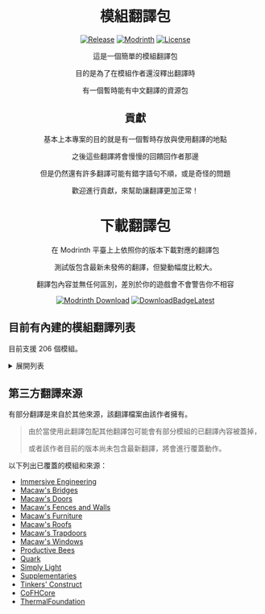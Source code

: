 <!-- markdownlint-configure-file {
  "MD033": false,
  "MD041": false
} -->

<div align="center">

# 模組翻譯包

[![Release](https://img.shields.io/github/v/release/xMikux/ModsTranslationPack?label=%E7%99%BC%E4%BD%88%E7%89%88&style=for-the-badge)](https://github.com/xMikux/ModsTranslationPack/releases/latest)
[![Modrinth](https://img.shields.io/modrinth/dt/cF5VXmkW?label=Modrinth%20%E4%B8%8B%E8%BC%89%E9%87%8F&style=for-the-badge)](https://modrinth.com/resourcepack/modstranslationpack)
[![License](https://img.shields.io/badge/License-CC%20BY--NC--ND%204.0-orange?style=for-the-badge)](https://github.com/xMikux/ModsTranslationPack/blob/main/LICENSE)

這是一個簡單的模組翻譯包

目的是為了在模組作者還沒釋出翻譯時

有一個暫時能有中文翻譯的資源包

## 貢獻

基本上本專案的目的就是有一個暫時存放與使用翻譯的地點

之後這些翻譯將會慢慢的回饋回作者那邊

但是仍然還有許多翻譯可能有錯字語句不順，或是奇怪的問題

歡迎進行貢獻，來幫助讓翻譯更加正常！

</div>

<div align="center">

# 下載翻譯包

在 Modrinth 平臺上上依照你的版本下載對應的翻譯包

測試版包含最新未發佈的翻譯，但變動幅度比較大。

翻譯包內容並無任何區別，差別於你的遊戲會不會警告你不相容

[![Modrinth Download](https://img.shields.io/modrinth/dt/cF5VXmkW?label=在%20Modrinth%20上下載發佈版&logo=DocuSign&style=for-the-badge)](https://modrinth.com/resourcepack/modstranslationpack)
[![DownloadBadgeLatest](https://img.shields.io/github/downloads/xMikux/ModsTranslationPack/total?label=下載測試版&logo=DocuSign&style=for-the-badge)](https://github.com/xMikux/ModsTranslationPack/releases/tag/latest)

</div>

## 目前有內建的模組翻譯列表

目前支援 206 個模組。

<details>
  <summary>展開列表</summary>
    <ul>
      <li>additionalbars</li>
      <li>additionallanterns</li>
      <li>ae2</li>
      <li>ae2things</li>
      <li>ae2wtlib</li>
      <li>aeinfinitybooster</li>
      <li>allthecompressed</li>
      <li>allthemodium</li>
      <li>alltheores</li>
      <li>allthetweaks</li>
      <li>angelring</li>
      <li>appbot</li>
      <li>appmek</li>
      <li>ars_creo</li>
      <li>ars_nouveau</li>
      <li>auditory</li>
      <li>autoclicker-fabric</li>
      <li>autofish</li>
      <li>automodpack</li>
      <li>autosmithingtable</li>
      <li>avaritia</li>
      <li>bambooeverything</li>
      <li>bcc</li>
      <li>betterf3</li>
      <li>betterstats</li>
      <li>bhc</li>
      <li>biggerreactors</li>
      <li>blockui</li>
      <li>blur</li>
      <li>bonsaitrees3</li>
      <li>botanypots</li>
      <li>buddingcrystals</li>
      <li>buildinggadgets</li>
      <li>catalogue</li>
      <li>cccbridge</li>
      <li>champions</li>
      <li>chancecubes</li>
      <li>chargers</li>
      <li>charginggadgets</li>
      <li>chickens</li>
      <li>chipped</li>
      <li>citresewn</li>
      <li>cloth-config2</li>
      <li>cobblefordays</li>
      <li>compactcrafting</li>
      <li>compactmachines</li>
      <li>configured</li>
      <li>connectedglass</li>
      <li>constructionwand</li>
      <li>continuity</li>
      <li>copper-horns</li>
      <li>cosmeticarmorreworked</li>
      <li>craftingtweaks</li>
      <li>create</li>
      <li>createaddition</li>
      <li>createchunkloading</li>
      <li>creeperoverhaul</li>
      <li>culinaryconstruct</li>
      <li>curios</li>
      <li>custommachinery</li>
      <li>darkutils</li>
      <li>dashloader</li>
      <li>durabilitytooltip</li>
      <li>eccentrictome</li>
      <li>effective</li>
      <li>elevatorid</li>
      <li>energymeter</li>
      <li>entangled</li>
      <li>exlinecopperequipment</li>
      <li>exmachinis</li>
      <li>exnaturae</li>
      <li>exnihiloae</li>
      <li>exnihilomekanism</li>
      <li>exnihilosequentia</li>
      <li>exnihilothermal</li>
      <li>exnihilotinkers</li>
      <li>experienceobelisk</li>
      <li>extendedexchange</li>
      <li>extrasounds</li>
      <li>extremesoundmuffler</li>
      <li>fabrihud</li>
      <li>farmersdelight</li>
      <li>findme</li>
      <li>flopper</li>
      <li>fluiddrawerslegacy</li>
      <li>fluxnetworks</li>
      <li>framedcompactdrawers</li>
      <li>ftbauxilium</li>
      <li>ftbbackups</li>
      <li>ftbchunks</li>
      <li>ftbdripper</li>
      <li>ftbessentials</li>
      <li>ftbic</li>
      <li>ftblibrary</li>
      <li>ftbquests</li>
      <li>ftbsbc</li>
      <li>ftbteams</li>
      <li>ftbultimine</li>
      <li>functionalstorage</li>
      <li>gag</li>
      <li>glassential</li>
      <li>gravestone</li>
      <li>hexerei</li>
      <li>hostilenetworks</li>
      <li>industrialforegoing</li>
      <li>instrumentalmobs</li>
      <li>inventoryhud</li>
      <li>inventorysorter</li>
      <li>ironchest</li>
      <li>ironchests</li>
      <li>ironfurnaces</li>
      <li>itemcollectors</li>
      <li>itemfilters</li>
      <li>jags</li>
      <li>jecalculation</li>
      <li>jei</li>
      <li>justenoughprofessions</li>
      <li>justhammers</li>
      <li>laserio</li>
      <li>lazierae2</li>
      <li>lightoverlay</li>
      <li>literalskyblock</li>
      <li>lollipop</li>
      <li>lowfire</li>
      <li>luggage</li>
      <li>mcjtylib</li>
      <li>mcwlights</li>
      <li>mcwpaths</li>
      <li>measurements</li>
      <li>megacells</li>
      <li>metalbarrels</li>
      <li>minetogether</li>
      <li>miniatures</li>
      <li>minicoal</li>
      <li>mininggadgets</li>
      <li>mob_grinding_utils</li>
      <li>morefrogs</li>
      <li>moreminecarts</li>
      <li>morevanillalib</li>
      <li>mother_silverfish</li>
      <li>mousewheelie</li>
      <li>multiconnect</li>
      <li>multipiston</li>
      <li>myrtrees</li>
      <li>nethersdelight</li>
      <li>notenoughcrashes</li>
      <li>notenoughwands</li>
      <li>observable</li>
      <li>paginatedadvancements</li>
      <li>patchouli</li>
      <li>phosphophyllite</li>
      <li>pipez</li>
      <li>placebo</li>
      <li>plonk</li>
      <li>pocketstorage</li>
      <li>portablecraftingtable</li>
      <li>powah</li>
      <li>ppfluids</li>
      <li>presencefootsteps</li>
      <li>prettypipes</li>
      <li>projecte</li>
      <li>pylons</li>
      <li>reauth</li>
      <li>rechiseled</li>
      <li>reliquary</li>
      <li>roughlyenoughprofessions</li>
      <li>rsrequestify</li>
      <li>screencapper</li>
      <li>sdrp</li>
      <li>shrink</li>
      <li>simplebackups</li>
      <li>simplemagnets</li>
      <li>simplybackpacks</li>
      <li>skyblockbuilder</li>
      <li>skyguis</li>
      <li>slabmachines</li>
      <li>snad</li>
      <li>sodium-extra</li>
      <li>sodium</li>
      <li>sophisticatedbackpacks</li>
      <li>sophisticatedcore</li>
      <li>sophisticatedstorage</li>
      <li>soulshards</li>
      <li>spirit</li>
      <li>stendhal</li>
      <li>stonechest</li>
      <li>storagedrawers</li>
      <li>structurecompass</li>
      <li>summoningrituals</li>
      <li>supercircuitmaker</li>
      <li>tempad</li>
      <li>tesseract</li>
      <li>theoneprobe</li>
      <li>titanium</li>
      <li>torchbowmod</li>
      <li>trashcans</li>
      <li>trashslot</li>
      <li>travel_anchors</li>
      <li>uppers</li>
      <li>vanillahammers</li>
      <li>wirelesschargers</li>
      <li>woodenbucket</li>
      <li>woodenhopper</li>
      <li>woodenshears</li>
      <li>xnet</li>
      <li>yet-another-config-lib</li>
</details>

## 第三方翻譯來源

有部分翻譯是來自於其他來源，該翻譯檔案由該作者擁有。

> 由於當使用此翻譯包配其他翻譯包可能會有部分模組的已翻譯內容被蓋掉，
>
> 或者該作者目前的版本尚未包含最新翻譯，將會進行覆蓋動作。

以下列出已覆蓋的模組和來源：

- [Immersive Engineering](https://forum.gamer.com.tw/C.php?bsn=18673&snA=196127)
- [Macaw's Bridges](https://grant88.pixnet.net/blog/post/45187324)
- [Macaw's Doors](https://grant88.pixnet.net/blog/post/45185876)
- [Macaw's Fences and Walls](https://grant88.pixnet.net/blog/post/45185932)
- [Macaw's Furniture](https://grant88.pixnet.net/blog/post/44816824)
- [Macaw's Roofs](https://grant88.pixnet.net/blog/post/44817796)
- [Macaw's Trapdoors](https://grant88.pixnet.net/blog/post/45161058)
- [Macaw's Windows](https://grant88.pixnet.net/blog/post/45185898)
- [Productive Bees](https://grant88.pixnet.net/blog/post/44935344)
- [Quark](https://grant88.pixnet.net/blog/post/44988448)
- [Simply Light](https://grant88.pixnet.net/blog/post/44360632)
- [Supplementaries](https://grant88.pixnet.net/blog/post/45034372)
- [Tinkers' Construct](https://grant88.pixnet.net/blog/post/41564042)
- [CoFHCore](https://github.com/Jimmy-sheep/CoFHCore/tree/1.18.2)
- [ThermalFoundation](https://github.com/Jimmy-sheep/ThermalFoundation/tree/1.18.2)
